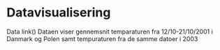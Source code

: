 # Datavisualisering
Data
link()
Dataen viser gennemsnit temparaturen fra 12/10-21/10/2001 i Danmark og Polen samt tempuraturen fra de samme datoer i 2003
  
